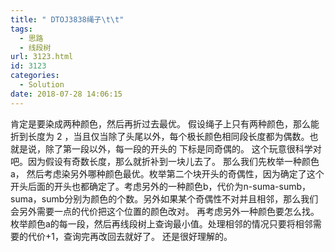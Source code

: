 ```yaml
---
title: " DTOJ3838绳子\t\t"
tags:
  - 思路
  - 线段树
url: 3123.html
id: 3123
categories:
  - Solution
date: 2018-07-28 14:06:15
---
```


肯定是要染成两种颜色，然后再折过去最优。 假设绳子上只有两种颜色，那么能折到长度为 2 ，当且仅当除了头尾以外，每个极长颜色相同段长度都为偶数。也就是说，除了第一段以外，每一段的开头的 下标是同奇偶的。 这个玩意很科学对吧。因为假设有奇数长度，那么就折补到一块儿去了。 那么我们先枚举一种颜色a， 然后考虑染另外哪种颜色最优。枚举第二个块开头的奇偶性，因为确定了这个开头后面的开头也都确定了。考虑另外的一种颜色b，代价为n-suma-sumb，suma，sumb分别为颜色的个数。另外如果某个奇偶性不对并且相邻，那么我们会另外需要一点的代价把这个位置的颜色改对。 再考虑另外一种颜色要怎么找。枚举颜色a的每一段，然后再线段树上查询最小值。处理相邻的情况只要将相邻需要的代价+1，查询完再改回去就好了。 还是很好理解的。